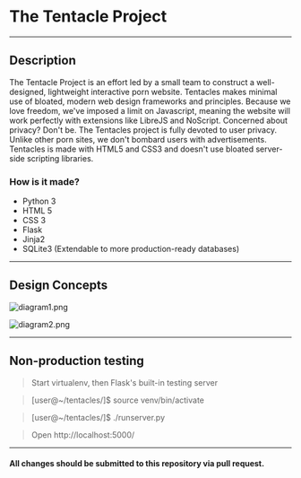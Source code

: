 # The Tentacle Project

---

## Description

The Tentacle Project is an effort led by a small team to construct a well-designed, lightweight interactive porn website. Tentacles makes minimal use of bloated,
modern web design frameworks and principles. Because we love freedom, we've imposed a limit on Javascript, meaning the website will work perfectly with extensions
like LibreJS and NoScript. Concerned about privacy? Don't be. The Tentacles project is fully devoted to user privacy. Unlike other porn sites, we don't bombard
users with advertisements. Tentacles is made with HTML5 and CSS3 and doesn't use bloated server-side scripting libraries.

### How is it made?

* Python 3
* HTML 5
* CSS 3
* Flask
* Jinja2
* SQLite3 (Extendable to more production-ready databases)

---

## Design Concepts

![diagram1.png](https://raw.githubusercontent.com/mypetbirdrules/tentacles/master/diagram.png)

![diagram2.png](https://raw.githubusercontent.com/mypetbirdrules/tentacles/master/diagram2.png)

---

## Non-production testing

> Start virtualenv, then Flask's built-in testing server

> [user@~/tentacles/]$ source venv/bin/activate

> [user@~/tentacles/]$ ./runserver.py

> Open http://localhost:5000/

---

#### All changes should be submitted to this repository via pull request.
